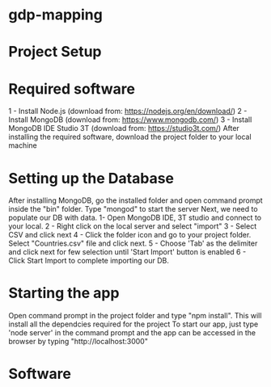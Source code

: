 # gdp-mapping

# Project Setup
# Required software
1 - Install Node.js (download from: https://nodejs.org/en/download/)
2 - Install MongoDB (download from: https://www.mongodb.com/)
3 - Install MongoDB IDE Studio 3T (download from: https://studio3t.com/)
After installing the required software, download the project folder to your local machine

# Setting up the Database
After installing MongoDB, go the installed folder and open command prompt inside the "bin" folder. Type "mongod" to start the server
Next, we need to populate our DB with data.
1- Open MongoDB IDE, 3T studio and connect to your local.
2 - Right click on the local server and select "import"
3 - Select CSV and click next
4 - Click the folder icon and go to your project folder. Select "Countries.csv" file and click next. 
5 - Choose 'Tab' as the delimiter and click next for few selection until 'Start Import' button is enabled
6 - Click Start Import to complete importing our DB.

# Starting the app
Open command prompt in the project folder and type "npm install". This will install all the dependcies required for the project
To start our app, just type 'node server' in the command prompt and the app can be accessed in the browser by typing "http://localhost:3000"

# Software

